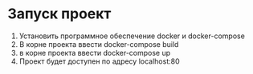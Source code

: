 # Запуск проект
1. Установить программное обеспечение docker и docker-compose
2. В корне проекта ввести docker-compose build
3. в корне проекта ввести docker-compose up
4. Проект будет доступен по адресу localhost:80
